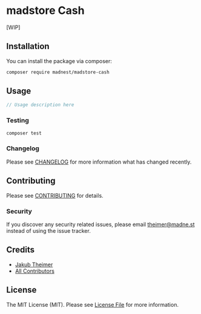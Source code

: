 # madstore Cash

<!-- [![Latest Version on Packagist](https://img.shields.io/packagist/v/madnest/madstore-cash.svg?style=flat-square)](https://packagist.org/packages/madnest/madstore-cash)
[![Build Status](https://img.shields.io/travis/madnest/madstore-cash/master.svg?style=flat-square)](https://travis-ci.org/madnest/madstore-cash)
[![Quality Score](https://img.shields.io/scrutinizer/g/madnest/madstore-cash.svg?style=flat-square)](https://scrutinizer-ci.com/g/madnest/madstore-cash)
[![Total Downloads](https://img.shields.io/packagist/dt/madnest/madstore-cash.svg?style=flat-square)](https://packagist.org/packages/madnest/madstore-cash) -->

[WIP]

## Installation

You can install the package via composer:

```bash
composer require madnest/madstore-cash
```

## Usage

```php
// Usage description here
```

### Testing

```bash
composer test
```

### Changelog

Please see [CHANGELOG](CHANGELOG.md) for more information what has changed recently.

## Contributing

Please see [CONTRIBUTING](CONTRIBUTING.md) for details.

### Security

If you discover any security related issues, please email theimer@madne.st instead of using the issue tracker.

## Credits

- [Jakub Theimer](https://github.com/madnest)
- [All Contributors](../../contributors)

## License

The MIT License (MIT). Please see [License File](LICENSE.md) for more information.
